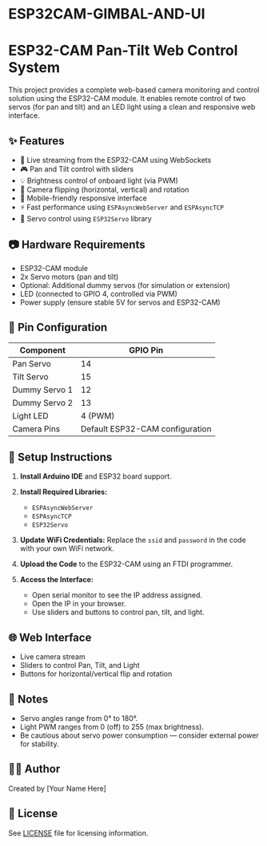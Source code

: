 # ESP32CAM-GIMBAL-AND-UI
# ESP32-CAM Pan-Tilt Web Control System

This project provides a complete web-based camera monitoring and control solution using the ESP32-CAM module. It enables remote control of two servos (for pan and tilt) and an LED light using a clean and responsive web interface.

## ✨ Features

- 📸 Live streaming from the ESP32-CAM using WebSockets
- 🎮 Pan and Tilt control with sliders
- 💡 Brightness control of onboard light (via PWM)
- 🔁 Camera flipping (horizontal, vertical) and rotation
- 📱 Mobile-friendly responsive interface
- ⚡ Fast performance using `ESPAsyncWebServer` and `ESPAsyncTCP`
- 🧠 Servo control using `ESP32Servo` library

## 📷 Hardware Requirements

- ESP32-CAM module
- 2x Servo motors (pan and tilt)
- Optional: Additional dummy servos (for simulation or extension)
- LED (connected to GPIO 4, controlled via PWM)
- Power supply (ensure stable 5V for servos and ESP32-CAM)

## 📌 Pin Configuration

| Component     | GPIO Pin |
|---------------|----------|
| Pan Servo     | 14       |
| Tilt Servo    | 15       |
| Dummy Servo 1 | 12       |
| Dummy Servo 2 | 13       |
| Light LED     | 4 (PWM)  |
| Camera Pins   | Default ESP32-CAM configuration |

## 📡 Setup Instructions

1. **Install Arduino IDE** and ESP32 board support.
2. **Install Required Libraries:**
   - `ESPAsyncWebServer`
   - `ESPAsyncTCP`
   - `ESP32Servo`
3. **Update WiFi Credentials:**
   Replace the `ssid` and `password` in the code with your own WiFi network.

4. **Upload the Code** to the ESP32-CAM using an FTDI programmer.
5. **Access the Interface:**
   - Open serial monitor to see the IP address assigned.
   - Open the IP in your browser.
   - Use sliders and buttons to control pan, tilt, and light.

## 🌐 Web Interface

- Live camera stream
- Sliders to control Pan, Tilt, and Light
- Buttons for horizontal/vertical flip and rotation

## 🔧 Notes

- Servo angles range from 0° to 180°.
- Light PWM ranges from 0 (off) to 255 (max brightness).
- Be cautious about servo power consumption — consider external power for stability.

## 🧑‍💻 Author

Created by [Your Name Here]

## 🪪 License

See [LICENSE](LICENSE) file for licensing information.
